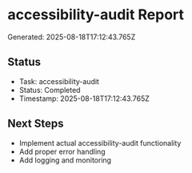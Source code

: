 # accessibility-audit Report

Generated: 2025-08-18T17:12:43.765Z

## Status
- Task: accessibility-audit
- Status: Completed
- Timestamp: 2025-08-18T17:12:43.765Z

## Next Steps
- Implement actual accessibility-audit functionality
- Add proper error handling
- Add logging and monitoring

